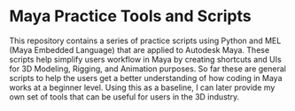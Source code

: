 # Maya Practice Tools and Scripts 
This repository contains a series of practice scripts using Python and MEL (Maya Embedded Language) that are applied to Autodesk Maya. These scripts help simplify users workflow in Maya by creating shortcuts and UIs for 3D Modeling, Rigging, and Animation purposes. So far these are general scripts to help the users get a better understanding of how coding in Maya works at a beginner level. Using this as a baseline, I can later provide my own set of tools that can be useful for users in the 3D industry. 
